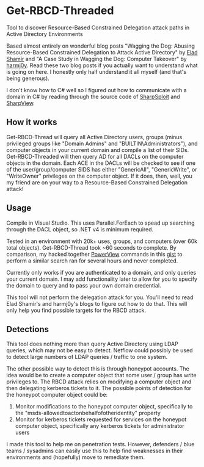 # Get-RBCD-Threaded
Tool to discover Resource-Based Constrained Delegation attack paths in Active Directory Environments

Based almost entirely on wonderful blog posts "Wagging the Dog: Abusing Resource-Based Constrained Delegation to Attack Active Directory" by [Elad Shamir](https://shenaniganslabs.io/2019/01/28/Wagging-the-Dog.html) and "A Case Study in Wagging the Dog: Computer Takeover" by [harmj0y](https://www.harmj0y.net/blog/redteaming/another-word-on-delegation/). Read these two blog posts if you actually want to understand what is going on here. I honestly only half understand it all myself (and that's being generous).

I don't know how to C# well so I figured out how to communicate with a domain in C# by reading through the source code of [SharpSploit](https://github.com/cobbr/SharpSploit) and [SharpView](https://github.com/tevora-threat/SharpView).

## How it works
Get-RBCD-Thread will query all Active Directory users, groups (minus privileged groups like "Domain Admins" and "BUILTIN\Administrators"), and computer objects in your current domain and compile a list of their SIDs. Get-RBCD-Threaded will then query AD for all DACLs on the computer objects in the domain. Each ACE in the DACLs will be checked to see if one of the user/group/computer SIDS has either "GenericAll", "GenericWrite", or "WriteOwner" privileges on the computer object. If it does, then, well, you my friend are on your way to a Resource-Based Constrained Delegation attack!

## Usage
Compile in Visual Studio. This uses Parallel.ForEach to spead up searching through the DACL object, so .NET v4 is minimum required.

Tested in an environment with 20k+ uses, groups, and computers (over 60k total objects). Get-RBCD-Thread took ~60 seconds to complete. By comparison, my hacked together [PowerView](https://github.com/PowerShellMafia/PowerSploit/tree/dev) commands in this [gist](https://gist.github.com/FatRodzianko/e4cf3efc68a700dca7cedbfd5c05c99f) to perform a similar search ran for several hours and never completed.

Currently only works if you are authenticated to a domain, and only queries your current domain. I may add functionality later to allow for you to specify the domain to query and to pass your own domain credential.

This tool will not perform the delegation attack for you. You'll need to read Elad Shamir's and harmj0y's blogs to figure out how to do that. This will only help you find possible targets for the RBCD attack.

## Detections
This tool does nothing more than query Active Directory using LDAP queries, which may not be easy to detect. Netflow could possibly be used to detect large numbers of LDAP queries / traffic to one system.

The other possible way to detect this is through honeypot accounts. The idea would be to create a computer object that some user / group has write privileges to. The RBCD attack relies on modifying a computer object and then delegating kerberos tickets to it. The possible points of detection for the honeypot computer object could be:
1. Monitor modifications to the honeypot computer object, specifically to the "msds-allowedtoactonbehalfofotheridentity" property
1. Monitor for kerberos tickets requested for services on the honeypot computer object, specifically any kerberos tickets for administrator users

I made this tool to help me on penetration tests. However, defenders / blue teams / sysadmins can easily use this to help find weaknesses in their environments and (hopefully) move to remediate them.
